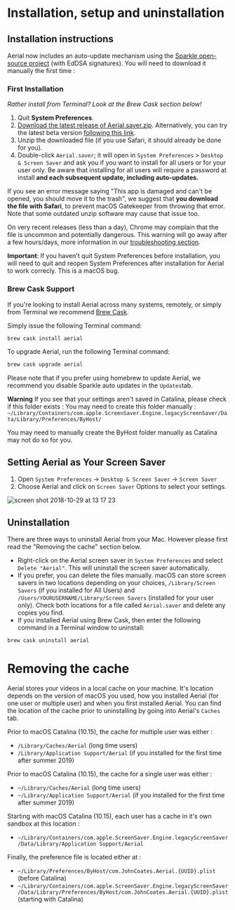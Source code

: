 # Installation, setup and uninstallation

## Installation instructions

Aerial now includes an auto-update mechanism using the [Sparkle open-source project](https://github.com/sparkle-project/Sparkle) (with EdDSA signatures). You will need to download it manually the first time :

### First Installation

_Rather install from Terminal? Look at the Brew Cask section below!_

1. Quit **System Preferences**.
2. [Download the latest release of Aerial.saver.zip](https://github.com/JohnCoates/Aerial/releases/latest). Alternatively, you can try the latest beta version [following this link](https://github.com/JohnCoates/Aerial/releases). 
3. Unzip the downloaded file (if you use Safari, it should already be done for you).
4. Double-click `Aerial.saver`; it will open in `System Preferences` > `Desktop & Screen Saver` and ask you if you want to install for all users or for your user only. Be aware that installing for all users will require a password at install **and each subsequent update, including auto-updates.**

If you see an error message saying "This app is damaged and can't be opened, you should move it to the trash", we suggest that **you download the file with Safari**, to prevent macOS Gatekeeper from throwing that error. Note that some outdated unzip software may cause that issue too.

On very recent releases (less than a day), Chrome may complain that the file is uncommon and potentially dangerous. This warning will go away after a few hours/days, more information in our [troubleshooting section](Troubleshooting.md).

**Important**: If you haven't quit System Preferences before installation, you will need to quit and reopen System Preferences after installation for Aerial to work correcly. This is a macOS bug. 

### Brew Cask Support

If you're looking to install Aerial across many systems, remotely, or simply from Terminal we recommend [Brew Cask](https://caskroom.github.io). 

Simply issue the following Terminal command:

```sh
brew cask install aerial
```

To upgrade Aerial, run the following Terminal command:

```sh
brew cask upgrade aerial
```

Please note that if you prefer using homebrew to update Aerial, we recommend you disable Sparkle auto updates in the `Updates`tab. 

**Warning** If you see that your settings aren't saved in Catalina, please check if this folder exists : You may need to create this folder manually : `~/Library/Containers/com.apple.ScreenSaver.Engine.legacyScreenSaver/Data/Library/Preferences/ByHost/`

You may need to manually create the ByHost folder manually as Catalina may not do so for you.

## Setting Aerial as Your Screen Saver

1. Open `System Preferences` -> `Desktop & Screen Saver` -> `Screen Saver`
2. Choose Aerial and click on `Screen Saver` Options to select your settings.

![screen shot 2018-10-29 at 13 17 23](https://user-images.githubusercontent.com/37544189/47649971-1f76a980-db7f-11e8-97be-d1f90b943c9d.png)

## Uninstallation

There are three ways to uninstall Aerial from your Mac. However please first read the "Removing the cache" section below.

- Right-click on the Aerial screen saver in `System Preferences` and select `Delete "Aerial"`. This will uninstall the screen saver automatically.
- If you prefer, you can delete the files manually. macOS can store screen savers in two locations depending on your choices, `/Library/Screen Savers` (if you installed for All Users) and `/Users/YOURUSERNAME/Library/Screen Savers` (installed for your user only). Check both locations for a file called `Aerial.saver` and delete any copies you find.
- If you installed Aerial using Brew Cask, then enter the following command in a Terminal window to uninstall:

```sh
brew cask uninstall aerial
```

# Removing the cache 

Aerial stores your videos in a local cache on your machine. It's location depends on the version of macOS you used, how you installed Aerial (for one user or multiple user) and when you first installed Aerial. You can find the location of the cache prior to uninstalling by going into Aerial's `Caches` tab.

Prior to macOS Catalina (10.15), the cache for multiple user was either :
- `/Library/Caches/Aerial` (long time users)
- `/Library/Application Support/Aerial` (if you installed for the first time after summer 2019)

Prior to macOS Catalina (10.15), the cache for a single user was either : 
- `~/Library/Caches/Aerial` (long time users)
- `~/Library/Application Support/Aerial` (if you installed for the first time after summer 2019)

Starting with macOS Catalina (10.15), each user has a cache in it's own sandbox at this location : 
- `~/Library/Containers/com.apple.ScreenSaver.Engine.legacyScreenSaver/Data/Library/Application Support/Aerial`

Finally, the preference file is located either at :
- `~/Library/Preferences/ByHost/com.JohnCoates.Aerial.{UUID}.plist` (before Catalina)
- `~/Library/Containers/com.apple.ScreenSaver.Engine.legacyScreenSaver/Data/Library/Preferences/ByHost/com.JohnCoates.Aerial.{UUID}.plist` (starting with Catalina)

